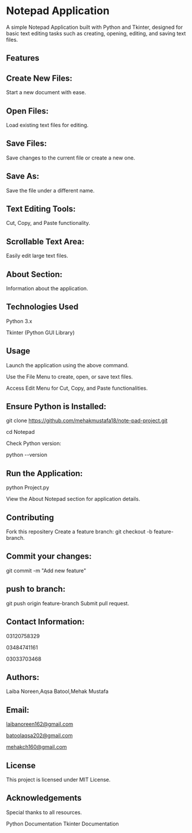 
# Notepad Application

A simple Notepad Application built with Python and Tkinter, designed for basic text editing tasks such as creating, opening, editing, and saving text files.
## Features

## Create New Files: 
Start a new document with ease.

## Open Files:
Load existing text files for editing.

## Save Files: 
Save changes to the current file or create a new one.

## Save As:
Save the file under a different name.

## Text Editing Tools: 
Cut, Copy, and Paste functionality.

## Scrollable Text Area: 
Easily edit large text files.

## About Section: 
Information about the application.

## Technologies Used

Python 3.x

Tkinter (Python GUI Library)

## Usage

Launch the application using the above command.

Use the File Menu to create, open, or save text files.

Access Edit Menu for Cut, Copy, and Paste functionalities.

## Ensure Python is Installed:
git clone https://github.com/mehakmustafa18/note-pad-project.git

cd Notepad

Check Python version:

python --version

## Run the Application:

python Project.py

View the About Notepad section for application details.
## Contributing
Fork this repositery
Create a feature branch:
git checkout -b feature-branch.
## Commit your changes:
git commit -m "Add new feature"
## push to branch:
git push origin feature-branch
Submit pull request.
## Contact Information:

03120758329

03484741161

03033703468
## Authors:
Laiba Noreen,Aqsa Batool,Mehak Mustafa
## Email:
laibanoreen162@gmail.com

batoolaqsa202@gmail.com

mehakch160@gmail.com

## License
This project is licensed under MIT License.

## Acknowledgements
Special thanks to all resources.

Python Documentation
Tkinter Documentation
